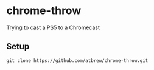 # chrome-throw
Trying to cast a PS5 to a Chromecast


## Setup
``
git clone https://github.com/atbrew/chrome-throw.git
``